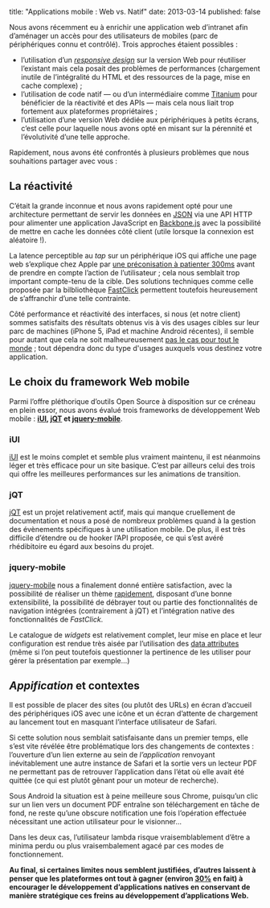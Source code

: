 title: "Applications mobile : Web vs. Natif"
date: 2013-03-14
published: false

Nous avons récemment eu à enrichir une application web d’intranet afin d’aménager un accès pour des utilisateurs de mobiles (parc de périphériques connu et contrôlé). Trois approches étaient possibles :

- l’utilisation d’un [*responsive design*](https://fr.wikipedia.org/wiki/Responsive_Web_Design) sur la version Web pour réutiliser l’existant mais cela posait des problèmes de performances (chargement inutile de l’intégralité du HTML et des ressources de la page, mise en cache complexe) ;
- l’utilisation de code natif — ou d’un intermédiaire comme [Titanium](http://www.appcelerator.com/platform/titanium-sdk/) pour bénéficier de la réactivité et des APIs — mais cela nous liait trop fortement aux plateformes propriétaires ;
- l’utilisation d’une version Web dédiée aux périphériques à petits écrans, c’est celle pour laquelle nous avons opté en misant sur la pérennité et l’évolutivité d’une telle approche.

Rapidement, nous avons été confrontés à plusieurs problèmes que nous souhaitions partager avec vous :

## La réactivité

C’était la grande inconnue et nous avons rapidement opté pour une architecture permettant de servir les données en [JSON](http://json.org/) via une API HTTP pour alimenter une application JavaScript en [Backbone.js](http://backbonejs.org/) avec la possibilité de mettre en cache les données côté client (utile lorsque la connexion est aléatoire !).

La latence perceptible au *tap* sur un périphérique iOS qui affiche une page web s’explique chez Apple par [une préconisation à patienter 300ms](http://cubiq.org/remove-onclick-delay-on-webkit-for-iphone) avant de prendre en compte l’action de l’utilisateur ; cela nous semblait trop important compte-tenu de la cible. Des solutions techniques comme celle proposée par la bilbliothèque [FastClick] permettent toutefois heureusement de s’affranchir d’une telle contrainte.

Côté performance et réactivité des interfaces, si nous (et notre client) sommes satisfaits des résultats obtenus vis à vis des usages cibles sur leur parc de machines (iPhone 5, iPad et machine Android récentes), il semble pour autant que cela ne soit malheureusement [pas le cas pour tout le monde](http://blog.xero.com/2013/03/making-mobile-work/) ; tout dépendra donc du type d'usages auxquels vous destinez votre application.

## Le choix du framework Web mobile

Parmi l’offre pléthorique d’outils Open Source à disposition sur ce créneau en plein essor, nous avons évalué trois frameworks de développement Web mobile : **[iUI], [jQT] et [jquery-mobile]**.

### iUI

[iUI] est le moins complet et semble plus vraiment maintenu, il est néanmoins léger et très efficace pour un site basique. C’est par ailleurs celui des trois qui offre les meilleures performances sur les animations de transition.

### jQT

[jQT] est un projet relativement actif, mais qui manque cruellement de documentation et nous a posé de nombreux problèmes quand à la gestion des évènements spécifiques à une utilisation mobile. De plus, il est très difficile d’étendre ou de hooker l’API proposée, ce qui s’est avéré rhédibitoire eu égard aux besoins du projet.

### jquery-mobile

[jquery-mobile] nous a finalement donné entière satisfaction, avec la possibilité de réaliser un thème [rapidement](http://jquerymobile.com/themeroller/), disposant d’une bonne extensibilité, la possibilité de débrayer tout ou partie des fonctionnalités de navigation intégrées (contrairement à jQT) et l’intégration native des fonctionnalités de *FastClick*.

Le catalogue de *widgets* est relativement complet, leur mise en place et leur configuration est rendue très aisée par l’utilisation des [data attributes] (même si l’on peut toutefois questionner la pertinence de les utiliser pour gérer la présentation par exemple…)

## *Appification* et contextes

Il est possible de placer des sites (ou plutôt des URLs) en écran d’accueil des périphériques iOS avec une icône et un écran d’attente de chargement au lancement tout en masquant l’interface utilisateur de Safari.

Si cette solution nous semblait satisfaisante dans un premier temps, elle s’est vite révélée être problématique lors des changements de contextes : l’ouverture d’un lien externe au sein de *l’application* renvoyant inévitablement une autre instance de Safari et la sortie vers un lecteur PDF ne permettant pas de retrouver l’application dans l’état où elle avait été quittée (ce qui est plutôt gênant pour un moteur de recherche).

Sous Android la situation est à peine meilleure sous Chrome, puisqu’un clic sur un lien vers un document PDF entraîne son téléchargement en tâche de fond, ne reste qu’une obscure notification une fois l’opération effectuée nécessitant une action utilisateur pour le visionner…

Dans les deux cas, l’utilisateur lambda risque vraisemblablement d’être a minima perdu ou plus vraisembalement agacé par ces modes de fonctionnement.

**Au final, si certaines limites nous semblent justifiées, d’autres laissent à penser que les plateformes ont tout à gagner (environ [30%](http://www.washingtonpost.com/wp-dyn/content/article/2011/02/18/AR2011021807943.html) en fait) à encourager le développement d’applications natives en conservant de manière stratégique ces freins au développement d’applications Web.**

[iUI]: http://www.iui-js.org/
[jQT]: http://jqtjs.com/
[jquery-mobile]: http://jquerymobile.com/
[data attributes]: http://ejohn.org/blog/html-5-data-attributes/
[FastClick]: https://github.com/ftlabs/fastclick
